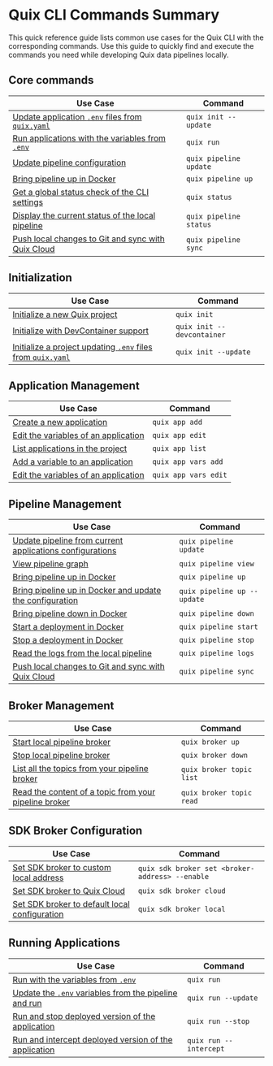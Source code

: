 # Quix CLI Commands Summary

This quick reference guide lists common use cases for the Quix CLI with the corresponding commands. Use this guide to quickly find and execute the commands you need while developing Quix data pipelines locally.

## Core commands

| Use Case                                                                           | Command                |
| ---------------------------------------------------------------------------------- | ---------------------- |
| [Update application `.env` files from `quix.yaml`](./CLI%20Reference/init.md)            | `quix init --update`   |
| [Run applications with the variables from `.env`](./CLI%20Reference/run.md)              | `quix run`             |
| [Update pipeline configuration](./CLI%20Reference/pipeline/update.md)                    | `quix pipeline update` |
| [Bring pipeline up in Docker](./CLI%20Reference/pipeline/up.md)                          | `quix pipeline up`     |
| [Get a global status check of the CLI settings](./CLI%20Reference/status.md)             | `quix status`          |
| [Display the current status of the local pipeline](./CLI%20Reference/pipeline/status.md) | `quix pipeline status` |
| [Push local changes to Git and sync with Quix Cloud](./CLI%20Reference/pipeline/sync.md) | `quix pipeline sync`   |

## Initialization

| Use Case                                                                           | Command                    |
| ---------------------------------------------------------------------------------- | -------------------------- |
| [Initialize a new Quix project](./CLI%20Reference/init.md)                               | `quix init`                |
| [Initialize with DevContainer support](./CLI%20Reference/init.md)                        | `quix init --devcontainer` |
| [Initialize a project updating `.env` files from `quix.yaml`](./CLI%20Reference/init.md) | `quix init --update`       |

## Application Management

| Use Case                                                                   | Command              |
| -------------------------------------------------------------------------- | -------------------- |
| [Create a new application](./CLI%20Reference/apps/create.md)                     | `quix app add`       |
| [Edit the variables of an application](./CLI%20Reference/apps/edit.md)           | `quix app edit`      |
| [List applications in the project](./CLI%20Reference/apps/list.md)               | `quix app list`      |
| [Add a variable to an application](./CLI%20Reference/apps/variables/create.md)   | `quix app vars add`  |
| [Edit the variables of an application](./CLI%20Reference/apps/variables/edit.md) | `quix app vars edit` |

## Pipeline Management

| Use Case                                                                                   | Command                     |
| ------------------------------------------------------------------------------------------ | --------------------------- |
| [Update pipeline from current applications configurations](./CLI%20Reference/pipeline/update.md) | `quix pipeline update`      |
| [View pipeline graph](./CLI%20Reference/pipeline/view.md)                                        | `quix pipeline view`        |
| [Bring pipeline up in Docker](./CLI%20Reference/pipeline/up.md)                                  | `quix pipeline up`          |
| [Bring pipeline up in Docker and update the configuration](./CLI%20Reference/pipeline/up.md)     | `quix pipeline up --update` |
| [Bring pipeline down in Docker](./CLI%20Reference/pipeline/down.md)                              | `quix pipeline down`        |
| [Start a deployment in Docker](./CLI%20Reference/pipeline/start.md)                              | `quix pipeline start`       |
| [Stop a deployment in Docker](./CLI%20Reference/pipeline/stop.md)                                | `quix pipeline stop`        |
| [Read the logs from the local pipeline](./CLI%20Reference/pipeline/logs.md)                      | `quix pipeline logs`        |
| [Push local changes to Git and sync with Quix Cloud](./CLI%20Reference/pipeline/sync.md)         | `quix pipeline sync`        |

## Broker Management

| Use Case                                                                                   | Command                  |
| ------------------------------------------------------------------------------------------ | ------------------------ |
| [Start local pipeline broker](./CLI%20Reference/broker/up.md)                                    | `quix broker up`         |
| [Stop local pipeline broker](./CLI%20Reference/broker/down.md)                                   | `quix broker down`       |
| [List all the topics from your pipeline broker](./CLI%20Reference/broker/topics/list.md)         | `quix broker topic list` |
| [Read the content of a topic from your pipeline broker](./CLI%20Reference/broker/topics/read.md) | `quix broker topic read` |

## SDK Broker Configuration

| Use Case                                                                         | Command                                         |
| -------------------------------------------------------------------------------- | ----------------------------------------------- |
| [Set SDK broker to custom local address](./CLI%20Reference/sdk/broker/set.md)          | `quix sdk broker set <broker-address> --enable` |
| [Set SDK broker to Quix Cloud](./CLI%20Reference/sdk/broker/cloud.md)                  | `quix sdk broker cloud`                         |
| [Set SDK broker to default local configuration](./CLI%20Reference/sdk/broker/local.md) | `quix sdk broker local`                         |

## Running Applications

| Use Case                                                                    | Command                |
| --------------------------------------------------------------------------- | ---------------------- |
| [Run with the variables from `.env`](./CLI%20Reference/run.md)                    | `quix run`             |
| [Update the `.env` variables from the pipeline and run](./CLI%20Reference/run.md) | `quix run --update`    |
| [Run and stop deployed version of the application](./CLI%20Reference/run.md)      | `quix run --stop`      |
| [Run and intercept deployed version of the application](./CLI%20Reference/run.md) | `quix run --intercept` |